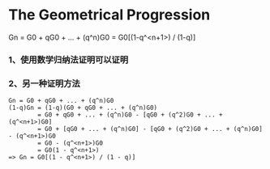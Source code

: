 # The Geometrical Progression
Gn = G0 + qG0 + ... + (q^n)G0 = G0[(1-q^<n+1>) / (1-q)]  

### 1、使用数学归纳法证明可以证明

### 2、另一种证明方法
```
Gn = G0 + qG0 + ... + (q^n)G0
(1-q)Gn = (1-q)(G0 + qG0 + ... + (q^n)G0)
        = G0 + qG0 + ... + (q^n)G0 - [qG0 + (q^2)G0 + ... + (q^<n+1>)G0]
        = G0 + [qG0 + ... + (q^n)G0] - [qG0 + (q^2)G0 + ... + (q^n)G0] - (q^<n+1>)G0
        = G0 - (q^<n+1>)G0
        = G0(1 - q^<n+1>)
=> Gn = G0[(1 - q^<n+1>) / (1 - q)]
```